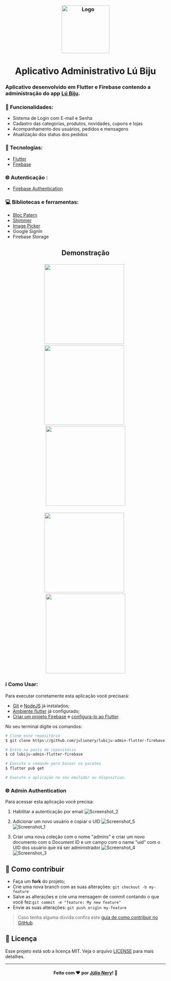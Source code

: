 <h3 align="center">
    <img alt="Logo" title="#logo" width="150px" src="https://github.com/julionery/lubiju-admin-flutter-firebase/blob/master/assets/icon/icon.png?raw=true">
</h3>
<h1 align="center">Aplicativo Administrativo Lú Biju</h1>

### Aplicativo desenvolvido em Flutter e Firebase contendo a administração do app [Lú Biju](https://github.com/julionery/lubiju-flutter-firebase).

### :bookmark_tabs: Funcionalidades: 
 - Sistema de Login com E-mail e Senha
 - Cadastro das categorias, produtos, novidades, cupons e lojas
 - Acompanhamento dos usuários, pedidos e mensagens
 - Atualização dos status dos pedidos
 
### :rocket: Tecnologias:
- [Flutter](https://flutter.dev/ "Flutter")
- [Firebase](https://firebase.google.com/ "Firebase")

### :globe_with_meridians: Autenticação :
- [Firebase Authentication](https://firebase.google.com/products/auth?hl=pt-br&gclid=Cj0KCQjwoPL2BRDxARIsAEMm9y8XhSHtYRrjL7OPk8hVPM_Qr0_xGwuc7-vYYIZ-VBIAQtphlU3LQlcaAoEAEALw_wcB)

### :computer: Bibliotecas e ferramentas:
- [Bloc Patern](http://flutterdevs.com/blog/bloc-pattern-in-flutter-part-1/)
- [Shimmer](https://github.com/hnvn/flutter_shimmer)
- [Image Picker](https://github.com/flutter/plugins/tree/master/packages/image_picker/image_picker)
- Google SignIn
- Firebase Storage

<h2 align="center">Demonstração</h2>

<h3 align="center">
    <img width="250px" src="https://github.com/julionery/docs/blob/master/LuBiju/lubiju-admin-login.gif?raw=true">&nbsp;&nbsp;  
    <img width="250px" src="https://github.com/julionery/docs/blob/master/LuBiju/lubiju-admin-orders.gif?raw=true">&nbsp;&nbsp;
    <img width="250px" src="https://github.com/julionery/docs/blob/master/LuBiju/lubiju-admin-news.gif?raw=true">
</h3>

<h3 align="center">
    <img width="250px" src="https://github.com/julionery/docs/blob/master/LuBiju/lubiju-admin-products.gif?raw=true">&nbsp;&nbsp;  
    <img width="250px" src="https://github.com/julionery/docs/blob/master/LuBiju/lubiju-admin-cupon-sotres-mesages.gif?raw=true">
</h3>

### :information_source: Como Usar:

Para executar corretamente esta aplicação você precisará:
 - [Git](https://git-scm.com) e [NodeJS](https://nodejs.org/en/) já instalados;
 - [Ambiente flutter](https://flutter.dev/docs/get-started/install) já configurado;
 - [Criar um projeto Firebase](https://firebase.google.com/docs/projects/learn-more) e [configura-lo ao Flutter](https://firebase.google.com/docs/flutter/setup).

No seu terminal digite os comandos:

```bash
# Clone este repositório
$ git clone https://github.com/julionery/lubiju-admin-flutter-firebase.git

# Entre na pasta do repositório
$ cd lubiju-admin-flutter-firebase

# Execute o comando para baixar os pacotes
$ flutter pub get

# Execute a aplicação no seu emulador ou dispositivo.

```


### :globe_with_meridians: Admin Authentication

Para acessar esta aplicação você precisa:

1. Habilitar a autenticação por email
![Screenshot_2](https://user-images.githubusercontent.com/15279868/93206022-1d944000-f72f-11ea-8480-a094936615c7.jpg)

2. Adicionar um novo usuário e copiar o UID
![Screenshot_5](https://user-images.githubusercontent.com/15279868/93206074-33096a00-f72f-11ea-9c20-6a991e137d3a.jpg)
![Screenshot_1](https://user-images.githubusercontent.com/15279868/93206109-46b4d080-f72f-11ea-92b6-0af882293067.jpg)

3. Criar uma nova coleção com o nome "admins" e criar um novo documento com o Document ID e um campo com o name "uid" com o UID dos usuário que irá ser administrador
![Screenshot_4](https://user-images.githubusercontent.com/15279868/93206133-52a09280-f72f-11ea-9fe6-e716f78f84fe.jpg)
![Screenshot_3](https://user-images.githubusercontent.com/15279868/93206146-56341980-f72f-11ea-9dd3-8f6bfb16291c.jpg)

## :link: Como contribuir

- Faça um **fork** do projeto;
- Crie uma nova branch com as suas alterações: `git checkout -b my-feature`
- Salve as alterações e crie uma mensagem de commit contando o que você fez:`git commit -m "feature: My new feature"`
- Envie as suas alterações: `git push origin my-feature`

> Caso tenha alguma dúvida confira este [guia de como contribuir no GitHub](https://github.com/firstcontributions/first-contributions).

## :memo: Licença
Esse projeto está sob a licença MIT. Veja o arquivo [LICENSE](LICENSE) para mais detalhes.

---

<h4 align="center">
    Feito com ❤ por <a href="https://www.linkedin.com/in/julio-nery/" target="_blank">Júlio Nery</a>!
    <g-emoji class="g-emoji" alias="wave" fallback-src="https://github.githubassets.com/images/icons/emoji/unicode/1f44b.png">👋</g-emoji>
</h4>
